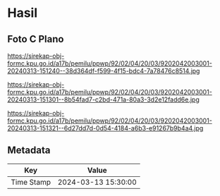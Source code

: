 # Hasil

## Foto C Plano

https://sirekap-obj-formc.kpu.go.id/a17b/pemilu/ppwp/92/02/04/20/03/9202042003001-20240313-151240--38d364df-f599-4f15-bdc4-7a78476c8514.jpg

https://sirekap-obj-formc.kpu.go.id/a17b/pemilu/ppwp/92/02/04/20/03/9202042003001-20240313-151301--8b54fad7-c2bd-471a-80a3-3d2e12fadd6e.jpg

https://sirekap-obj-formc.kpu.go.id/a17b/pemilu/ppwp/92/02/04/20/03/9202042003001-20240313-151321--6d27dd7d-0d54-4184-a6b3-e91267b9b4a4.jpg


## Metadata

| Key        | Value               |
| ---------- | ------------------- |
| Time Stamp | 2024-03-13 15:30:00 |



